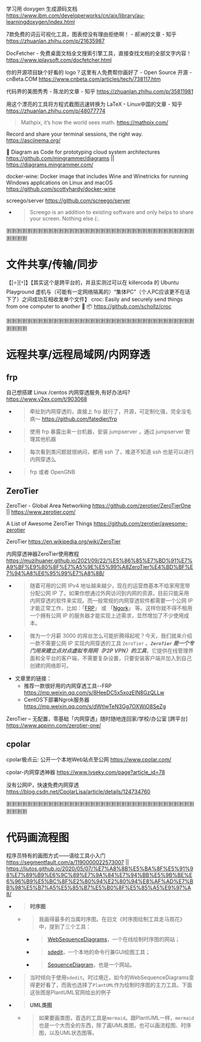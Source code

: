 
学习用 doxygen 生成源码文档 https://www.ibm.com/developerworks/cn/aix/library/au-learningdoxygen/index.html

7款免费的词云可视化工具，图表控没有理由拒绝啊！ - 郝洲的文章 - 知乎 https://zhuanlan.zhihu.com/p/21635987

DocFetcher - 免费桌面文档全文搜索引擎工具，直接查找文档的全部文字内容！ https://www.iplaysoft.com/docfetcher.html

你的开源项目缺个好看的 logo？这里有人免费帮你画好了 - Open Source 开源 - cnBeta.COM https://www.cnbeta.com/articles/tech/738117.htm

代码界的美图秀秀 - 陈龙的文章 - 知乎 https://zhuanlan.zhihu.com/p/35811981

用这个漂亮的工具将方程式截图迅速转换为 LaTeX - Linux中国的文章 - 知乎 https://zhuanlan.zhihu.com/p/48077774
> Mathpix, it’s how the world sees math. https://mathpix.com/

Record and share your terminal sessions, the right way. https://asciinema.org/

🎨 Diagram as Code for prototyping cloud system architectures https://github.com/mingrammer/diagrams || https://diagrams.mingrammer.com/

docker-wine: Docker image that includes Wine and Winetricks for running Windows applications on Linux and macOS https://github.com/scottyhardy/docker-wine

screego/server https://github.com/screego/server
- > Screego is an addition to existing software and only helps to share your screen. Nothing else (:.

:u5272::u5272::u5272::u5272::u5272::u5272::u5272::u5272::u5272::u5272::u5272::u5272::u5272::u5272::u5272::u5272::u5272::u5272::u5272::u5272::u5272::u5272::u5272::u5272::u5272::u5272::u5272::u5272::u5272::u5272::u5272::u5272::u5272::u5272::u5272::u5272::u5272::u5272::u5272::u5272:

# 文件共享/传输/同步

【[:star:][`*`]】【其实这个是跨平台的，并且实测过可以在 killercoda 的 Ubuntu Playground 虚机与（可能有一定网络隔离的）“集体PC”（个人PC应该更不在话下了）之间成功互相收发单个文件】 croc: Easily and securely send things from one computer to another 🐊 📦 https://github.com/schollz/croc

:u5272::u5272::u5272::u5272::u5272::u5272::u5272::u5272::u5272::u5272::u5272::u5272::u5272::u5272::u5272::u5272::u5272::u5272::u5272::u5272::u5272::u5272::u5272::u5272::u5272::u5272::u5272::u5272::u5272::u5272::u5272::u5272::u5272::u5272::u5272::u5272::u5272::u5272::u5272::u5272:

# 远程共享/远程局域网/内网穿透

## frp

自己想搭建 Linux /centos 内网穿透服务,有好办法吗? https://www.v2ex.com/t/903068
- > 牵扯到内网穿透的，直接上 frp 就行了，开源，可定制化强，完全没毛病～ https://github.com/fatedier/frp
- > 使用 frp 暴露出来一台机器，安装 jumpserver ，通过 jumpserver 管理其他机器
- > 每次看到类问题就很纳闷，都用 ssh 了，难道不知道 ssh 也是可以进行内网穿透么
- > frp 或者 OpenGNB

## ZeroTier

ZeroTier - Global Area Networking https://github.com/zerotier/ZeroTierOne || https://www.zerotier.com/

A List of Awesome ZeroTier Things https://github.com/zerotier/awesome-zerotier

ZeroTier https://en.wikipedia.org/wiki/ZeroTier

内网穿透神器ZeroTier使用教程 https://muzihuaner.github.io/2021/09/22/%E5%86%85%E7%BD%91%E7%A9%BF%E9%80%8F%E7%A5%9E%E5%99%A8ZeroTier%E4%BD%BF%E7%94%A8%E6%95%99%E7%A8%8B/
- > 随着可用的公网 IPv4 地址越来越少，现在的运营商基本不给家用宽带分配公网 IP 了。如果你想通过外网访问到内网的资源，目前只能采用内网穿透的软件来实现。而一般常规的内网穿透软件都需要一个公网 IP 才能正常工作，比如：「[FRP](https://mp.weixin.qq.com/s/8HeeDC5x5xozElN8GzQLLw)」 或 「[Ngork](https://mp.weixin.qq.com/s/dWtIwTeN3Gg7OXWjO8SeZg)」 等。这样你就不得不租用一个拥有公网 IP 的服务器才能实现上述需求，显然增加了不少使用成本。
- > 做为一个月薪 3000 的屌丝怎么可能折腾得起呢？今天，我们就来介绍一款不需要公网 IP 实现内网穿透的工具 `ZeroTier` 。***`ZeroTier` 是一个专门用来建立点对点虚拟专用网（P2P VPN）的工具***，它提供在线管理界面和全平台的客户端，不需要复杂设置，只要安装客户端并加入到自己创建的网络即可。
- 文章里的链接：
  * 推荐一款很好用的内网穿透工具--FRP https://mp.weixin.qq.com/s/8HeeDC5x5xozElN8GzQLLw
  * CentOS下部署Ngrok服务器 https://mp.weixin.qq.com/s/dWtIwTeN3Gg7OXWjO8SeZg

ZeroTier – 无配置，零基础「内网穿透」随时随地连回家/学校/办公室 [跨平台] https://www.appinn.com/zerotier-one/

## cpolar

cpolar极点云: 公开一个本地Web站点至公网 https://www.cpolar.com/

cpolar-内网穿透神器 https://www.lyseky.com/page?article_id=78

没有公网IP，快速免费内网穿透 https://blog.csdn.net/CpolarLisa/article/details/124734760

:u5272::u5272::u5272::u5272::u5272::u5272::u5272::u5272::u5272::u5272::u5272::u5272::u5272::u5272::u5272::u5272::u5272::u5272::u5272::u5272::u5272::u5272::u5272::u5272::u5272::u5272::u5272::u5272::u5272::u5272::u5272::u5272::u5272::u5272::u5272::u5272::u5272::u5272::u5272::u5272:

# 代码画流程图

程序员特有的画图方式——语绘工具小入门 https://segmentfault.com/a/1190000022573007 || https://liutos.github.io/2020/05/07/%E7%A8%8B%E5%BA%8F%E5%91%98%E7%89%B9%E6%9C%89%E7%9A%84%E7%94%BB%E5%9B%BE%E6%96%B9%E5%BC%8F%E2%80%94%E2%80%94%E8%AF%AD%E7%BB%98%E5%B7%A5%E5%85%B7%E5%B0%8F%E5%85%A5%E9%97%A8/
- > **时序图**
  * > 我画得最多的当属时序图。在旧文《时序图绘制工具走马观花》中，提到了三个工具：
    + > [WebSequenceDiagrams](https://www.websequencediagrams.com/)，一个在线绘制时序图的网站；
    + > [sdedit](http://sdedit.sourceforge.net/)，一个本地的命令行兼GUI绘图工具；
    + > [SequenceDiagram](https://sequencediagram.org/)，也是一个网站。
- > 当时倾向于使用`sdedit`。时过境迁，如今的WebSequenceDiagrams变得更好看了，而我也选择了`PlantUML`作为绘制时序图的主力工具。下面这张图是PlantUML官网给出的例子
- > **UML类图**
  * > 如果要画类图，首选的工具是`mermaid`。跟PlantUML一样，`mermaid`也是一个大而全的东西，除了画UML类图，也可以画流程图、时序图，以及UML状态图等。
